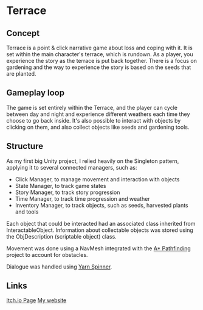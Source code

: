 # Terrace

## Concept

Terrace is a  point & click narrative game about loss and coping with it. It is set within the main character's terrace, which is rundown. As a player, you experience the story as the terrace is put back together. There is a focus on gardening and the way to experience the story is based on the seeds that are planted.

## Gameplay loop
The game is set entirely within the Terrace, and the player can cycle between day and night and experience different weathers each time they choose to go back inside.
It's also possible to interact with objects by clicking on them, and also collect objects like seeds and gardening tools. 

## Structure
As my first big Unity project, I relied heavily on the Singleton pattern, applying it to several connected managers, such as:

- Click Manager, to manage movement and interaction with objects
- State Manager, to track game states
- Story Manager, to track story progression
- Time Manager, to track time progression and weather
- Inventory Manager, to track objects, such as seeds, harvested plants and tools

Each object that could be interacted had an associated class inherited from InteractableObject. Information about collectable objects was stored using the ObjDescription (scriptable object) class.

Movement was done using a NavMesh integrated with the [A* Pathfinding](https://arongranberg.com/astar/) project to account for obstacles.

Dialogue was handled using [Yarn Spinner](https://yarnspinner.dev/docs/unity/).

## Links
[Itch.io Page](https://terrace.itch.io/terrace)
[My website](cesardaher.com)
